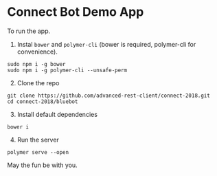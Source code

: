 # Connect Bot Demo App

To run the app.

1. Instal `bower` and `polymer-cli` (bower is required, polymer-cli for convenience).

```
sudo npm i -g bower
sudo npm i -g polymer-cli --unsafe-perm
```

2. Clone the repo

```
git clone https://github.com/advanced-rest-client/connect-2018.git
cd connect-2018/bluebot
```

3. Install default dependencies

```
bower i
```

4. Run the server

```
polymer serve --open
```

May the fun be with you.
